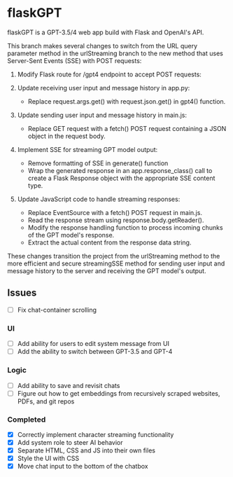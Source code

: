 # flaskGPT

flaskGPT is a GPT-3.5/4 web app build with Flask and OpenAI's API.

This branch makes several changes to switch from the URL query parameter
method in the urlStreaming branch to the new method that uses Server-Sent Events (SSE)
with POST requests:

1. Modify Flask route for /gpt4 endpoint to accept POST requests:

2. Update receiving user input and message history in app.py:
   - Replace request.args.get() with request.json.get() in gpt4() function.

3. Update sending user input and message history in main.js:
   - Replace GET request with a fetch() POST request containing a JSON object
     in the request body.

4. Implement SSE for streaming GPT model output:
   - Remove formatting of SSE in generate() function
   - Wrap the generated response in an app.response_class() call to create a
     Flask Response object with the appropriate SSE content type.

5. Update JavaScript code to handle streaming responses:
   - Replace EventSource with a fetch() POST request in main.js.
   - Read the response stream using response.body.getReader().
   - Modify the response handling function to process incoming chunks of the GPT
     model's response.
   - Extract the actual content from the response data string.

These changes transition the project from the urlStreaming method to the more
efficient and secure streamingSSE method for sending user input and message
history to the server and receiving the GPT model's output.


## **Issues**
- [ ] Fix chat-container scrolling

### **UI**
- [ ] Add ability for users to edit system message from UI
- [ ] Add the ability to switch between GPT-3.5 and GPT-4

### **Logic**
- [ ] Add ability to save and revisit chats
- [ ] Figure out how to get embeddings from recursively scraped websites, PDFs, and git repos 

### **Completed**
- [x] Correctly implement character streaming functionality
- [x] Add system role to steer AI behavior 
- [x] Separate HTML, CSS and JS into their own files
- [x] Style the UI with CSS
- [x] Move chat input to the bottom of the chatbox
